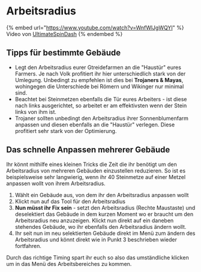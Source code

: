 # Arbeitsradius

{% embed url="https://www.youtube.com/watch?v=WnfWlJgWQYI" %}
Video von [UltimateSpinDash](https://www.youtube.com/channel/UCXRXmtOKDS3iX2QJDCffwLA)
{% endembed %}

## Tipps für bestimmte Gebäude

* Legt den Arbeitsradius eurer Gtreidefarmen an die "Haustür" eures Farmers. Je nach Volk profitiert ihr hier unterschiedlich stark von der Umlegung. Unbedingt zu empfehlen ist dies bei **Trojaners & Mayas**, wohingegen die Unterschiede bei Römern und Wikinger nur minimal sind.&#x20;
* Beachtet bei Steinmetzen ebenfalls die Tür eures Arbeiters - ist diese nach links ausgerichtet, so arbeitet er am effektivsten wenn der Stein links von ihm ist.&#x20;
* Trojaner sollten unbedingt den Arbeitsradius ihrer Sonnenblumenfarm anpassen und diesen ebenfalls an die "Haustür" verlegen. Diese profitiert sehr stark von der Optimierung.&#x20;

## Das schnelle Anpassen mehrerer Gebäude

Ihr könnt mithilfe eines kleinen Tricks die Zeit die ihr benötigt um den Arbeitsradius von mehreren Gebäuden einzustellen reduzieren. So ist es beispielsweise sehr langwierig, wenn ihr 40 Steinmetze auf einer Metzel anpassen wollt von ihrem Arbeitsradius.&#x20;

1. Wählt ein Gebäude aus, von dem ihr den Arbeitsradius anpassen wollt
2. Klickt nun auf das Tool für den Arbeitsradius
3. **Nun müsst ihr Fix sein** - setzt den Arbeitsradius (Rechte Maustaste) und deselektiert das Gebäude in dem kurzen Moment wo er braucht um den Arbeitsradius neu anzuzeigen. Klickt nun direkt auf ein daneben stehendes Gebäude, wo ihr ebenfalls den Arbeitsradius ändern wollt.&#x20;
4. Ihr seit nun im neu selektierten Gebäude direkt im Menü zum ändern des Arbeitsradius und könnt direkt wie in Punkt 3 beschrieben wieder fortfahren.&#x20;

Durch das richtige Timing spart ihr euch so also das umständliche klicken um in das Menü des Arbeitsbereiches zu kommen.&#x20;
